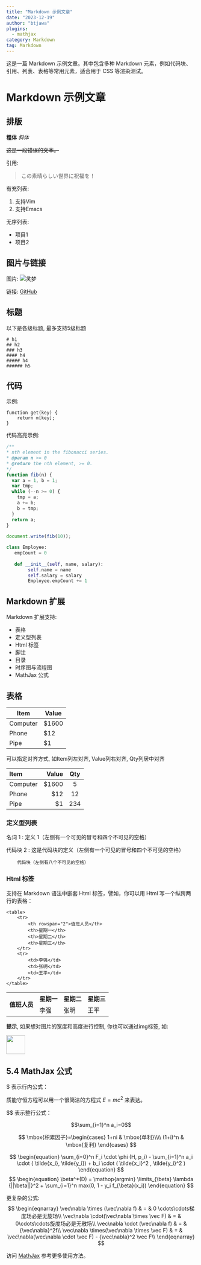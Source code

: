 ```yaml
---
title: "Markdown 示例文章"
date: "2023-12-19"
author: "btjawa"
plugins:
  - mathjax
category: Markdown
tag: Markdown
---
```


这是一篇 Markdown 示例文章。其中包含多种 Markdown 元素，例如代码块、引用、列表、表格等常用元素，适合用于 CSS 等渲染测试。

<!-- more -->

# Markdown 示例文章
 
## 排版
 
**粗体** *斜体* 
 
~~这是一段错误的文本。~~
 
引用:
 
> この素晴らしい世界に祝福を！
 
有充列表:
 1. 支持Vim
 2. 支持Emacs
 
无序列表:
 
 - 项目1
 - 项目2
 
 
## 图片与链接
 
图片:
![灵梦](https://upload.thwiki.cc/0/02/%E5%8D%9A%E4%B8%BD%E7%81%B5%E6%A2%A6%EF%BC%88%E5%84%9A%E6%9C%88%E6%8A%84%EF%BC%89.jpg)

链接:
[GitHub](https://github.com)
 
## 标题
 
以下是各级标题, 最多支持5级标题
 
```
# h1
## h2
### h3
#### h4
##### h4
###### h5
```
 
## 代码
 
示例:
 
    function get(key) {
        return m[key];
    }
    
代码高亮示例:
 
``` javascript
/**
* nth element in the fibonacci series.
* @param n >= 0
* @return the nth element, >= 0.
*/
function fib(n) {
  var a = 1, b = 1;
  var tmp;
  while (--n >= 0) {
    tmp = a;
    a += b;
    b = tmp;
  }
  return a;
}
 
document.write(fib(10));
```
 
```python
class Employee:
   empCount = 0
 
   def __init__(self, name, salary):
        self.name = name
        self.salary = salary
        Employee.empCount += 1
```
 
## Markdown 扩展
 
Markdown 扩展支持:
 
* 表格
* 定义型列表
* Html 标签
* 脚注
* 目录
* 时序图与流程图
* MathJax 公式
 
## 表格
 
Item     | Value
-------- | ---
Computer | \$1600
Phone    | \$12
Pipe     | \$1
 
可以指定对齐方式, 如Item列左对齐, Value列右对齐, Qty列居中对齐
 
| Item     | Value | Qty   |
| :------- | ----: | :---: |
| Computer | \$1600 |  5    |
| Phone    | \$12   |  12   |
| Pipe     | \$1    |  234  |
 
 
### 定义型列表
 
名词 1
:   定义 1（左侧有一个可见的冒号和四个不可见的空格）
 
代码块 2
:   这是代码块的定义（左侧有一个可见的冒号和四个不可见的空格）
 
        代码块（左侧有八个不可见的空格）
 
### Html 标签
 
支持在 Markdown 语法中嵌套 Html 标签，譬如，你可以用 Html 写一个纵跨两行的表格：
 
    <table>
        <tr>
            <th rowspan="2">值班人员</th>
            <th>星期一</th>
            <th>星期二</th>
            <th>星期三</th>
        </tr>
        <tr>
            <td>李强</td>
            <td>张明</td>
            <td>王平</td>
        </tr>
    </table>
 
 
<table>
    <tr>
        <th rowspan="2">值班人员</th>
        <th>星期一</th>
        <th>星期二</th>
        <th>星期三</th>
    </tr>
    <tr>
        <td>李强</td>
        <td>张明</td>
        <td>王平</td>
    </tr>
</table>
 
**提示**, 如果想对图片的宽度和高度进行控制, 你也可以通过img标签, 如:
 
<img src="https://btjawa.top/favicon.ico" width="50px" />
 
## 5.4 MathJax 公式
 
$ 表示行内公式： 
 
质能守恒方程可以用一个很简洁的方程式 $E=mc^2$ 来表达。
 
$$ 表示整行公式：
 
$$\sum_{i=1}^n a_i=0$$
 
$$
\mbox{积累因子}=\begin{cases}
1+ni & \mbox{单利}\\\\
(1+i)^n & \mbox{复利}
\end{cases}
$$

$$
\begin{equation}
\sum_{i=0}^n F_i \cdot \phi (H, p_i) - \sum_{i=1}^n a_i \cdot ( \tilde{x_i}, \tilde{y_i}) + b_i \cdot ( \tilde{x_i}^2 , \tilde{y_i}^2 )
\end{equation}
$$
$$
\begin{equation}
\beta^*(D) = \mathop{argmin} \limits_{\beta} \lambda {||\beta||}^2 + \sum_{i=1}^n max(0, 1 - y_i f_{\beta}(x_i))
\end{equation}
$$
 
更复杂的公式:
$$
\begin{eqnarray}
\vec\nabla \times (\vec\nabla f) & = & 0  \cdots\cdots梯度场必是无旋场\\
\vec\nabla \cdot(\vec\nabla \times \vec F) & = & 0\cdots\cdots旋度场必是无散场\\
\vec\nabla \cdot (\vec\nabla f) & = & {\vec\nabla}^2f\\
\vec\nabla \times(\vec\nabla \times \vec F) & = & \vec\nabla(\vec\nabla \cdot \vec F) - {\vec\nabla}^2 \vec F\\
\end{eqnarray}
$$
 
访问 [MathJax](http://meta.math.stackexchange.com/questions/5020/mathjax-basic-tutorial-and-quick-reference) 参考更多使用方法。